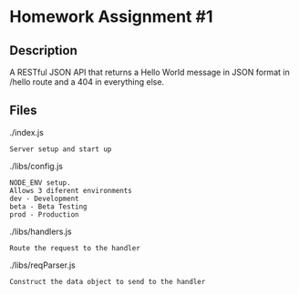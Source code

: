 
# Homework Assignment #1

## Description

A RESTful JSON API that returns a Hello World message in JSON format in /hello route and a 404 in everything else.

## Files

./index.js

	Server setup and start up

./libs/config.js

	NODE_ENV setup.
	Allows 3 diferent environments
	dev - Development
	beta - Beta Testing
	prod - Production

./libs/handlers.js

	Route the request to the handler

./libs/reqParser.js

	Construct the data object to send to the handler